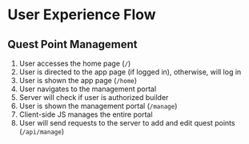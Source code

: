 # User Experience Flow

## Quest Point Management

1. User accesses the home page (`/`)
2. User is directed to the app page (if logged in), otherwise, will log in
3. User is shown the app page (`/home`)
4. User navigates to the management portal
5. Server will check if user is authorized builder
6. User is shown the management portal (`/manage`)
7. Client-side JS manages the entire portal
8. User will send requests to the server to add and edit quest points (`/api/manage`)